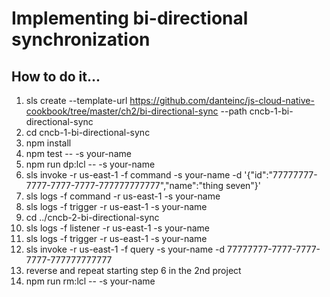 # Implementing bi-directional synchronization

## How to do it...
1. sls create --template-url https://github.com/danteinc/js-cloud-native-cookbook/tree/master/ch2/bi-directional-sync --path cncb-1-bi-directional-sync
2. cd cncb-1-bi-directional-sync
3. npm install
4. npm test -- -s your-name
5. npm run dp:lcl -- -s your-name
6. sls invoke -r us-east-1 -f command -s your-name -d '{"id":"77777777-7777-7777-7777-777777777777","name":"thing seven"}'
7. sls logs -f command -r us-east-1 -s your-name
8. sls logs -f trigger -r us-east-1 -s your-name
9. cd ../cncb-2-bi-directional-sync
10. sls logs -f listener -r us-east-1 -s your-name
11. sls logs -f trigger -r us-east-1 -s your-name
12. sls invoke -r us-east-1 -f query -s your-name -d 77777777-7777-7777-7777-777777777777
13. reverse and repeat starting step 6 in the 2nd project
14. npm run rm:lcl -- -s your-name
